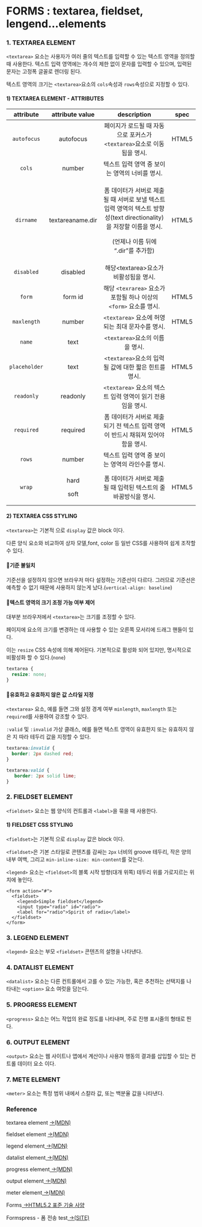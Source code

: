 # FORMS : textarea, fieldset, lengend...elements

### 1. TEXTAREA ELEMENT

`<textarea>` 요소는 사용자가 여러 줄의 텍스트를 입력할 수 있는 텍스트 영역을 정의할 때 사용한다. 텍스트 입력 영역에는 개수의 제한 없이 문자를 입력할 수 있으며, 입력된 문자는 고정폭 글꼴로 렌더링 된다.

텍스트 영역의 크기는 `<textarea>`요소의 `cols`속성과 `rows`속성으로 지정할 수 있다.

#### 1\) TEXTAREA  ELEMENT - ATTRIBUTES

<table>
  <thead>
    <tr>
      <th style="text-align:center">attribute</th>
      <th style="text-align:center">attribute value</th>
      <th style="text-align:center">description</th>
      <th style="text-align:center">spec</th>
    </tr>
  </thead>
  <tbody>
    <tr>
      <td style="text-align:center"><code>autofocus</code>
      </td>
      <td style="text-align:center">autofocus</td>
      <td style="text-align:center">&#xD398;&#xC774;&#xC9C0;&#xAC00; &#xB85C;&#xB4DC;&#xB420; &#xB54C; &#xC790;&#xB3D9;&#xC73C;&#xB85C;
        &#xD3EC;&#xCEE4;&#xC2A4;&#xAC00;<code>&lt;textarea&gt;</code>&#xC694;&#xC18C;&#xB85C;
        &#xC774;&#xB3D9;&#xB428;&#xC744; &#xBA85;&#xC2DC;.</td>
      <td style="text-align:center">HTML5</td>
    </tr>
    <tr>
      <td style="text-align:center"><code>cols</code>
      </td>
      <td style="text-align:center">number</td>
      <td style="text-align:center">&#xD14D;&#xC2A4;&#xD2B8; &#xC785;&#xB825; &#xC601;&#xC5ED; &#xC911; &#xBCF4;&#xC774;&#xB294;
        &#xC601;&#xC5ED;&#xC758; &#xB108;&#xBE44;&#xB97C; &#xBA85;&#xC2DC;.</td>
      <td
      style="text-align:center"></td>
    </tr>
    <tr>
      <td style="text-align:center"><code>dirname</code>
      </td>
      <td style="text-align:center">textareaname.dir</td>
      <td style="text-align:center">
        <p>&#xD3FC; &#xB370;&#xC774;&#xD130;&#xAC00; &#xC11C;&#xBC84;&#xB85C; &#xC81C;&#xCD9C;&#xB420;
          &#xB54C; &#xC11C;&#xBC84;&#xB85C; &#xBCF4;&#xB0BC; &#xD14D;&#xC2A4;&#xD2B8;
          &#xC785;&#xB825; &#xC601;&#xC5ED;&#xC758; &#xD14D;&#xC2A4;&#xD2B8; &#xBC29;&#xD5A5;&#xC131;(text
          directionality)&#xC744; &#xC800;&#xC7A5;&#xD560; &#xC774;&#xB984;&#xC744;
          &#xBA85;&#xC2DC;.</p>
        <p>(&#xC5B8;&#xC81C;&#xB098; &#xC774;&#xB984; &#xB4A4;&#xC5D0; &#x201C;.dir&#x201D;&#xB97C;
          &#xCD94;&#xAC00;&#xD568;)</p>
      </td>
      <td style="text-align:center">HTML5</td>
    </tr>
    <tr>
      <td style="text-align:center"><code>disabled</code>
      </td>
      <td style="text-align:center">disabled</td>
      <td style="text-align:center">&#xD574;&#xB2F9;&lt;textarea&gt;&#xC694;&#xC18C;&#xAC00; &#xBE44;&#xD65C;&#xC131;&#xB428;&#xC744;
        &#xBA85;&#xC2DC;.</td>
      <td style="text-align:center"></td>
    </tr>
    <tr>
      <td style="text-align:center"><code>form</code>
      </td>
      <td style="text-align:center">form id</td>
      <td style="text-align:center">&#xD574;&#xB2F9; <code>&lt;texrarea&gt;</code> &#xC694;&#xC18C;&#xAC00;
        &#xD3EC;&#xD568;&#xB420; &#xD558;&#xB098; &#xC774;&#xC0C1;&#xC758; <code>&lt;form&gt;</code> &#xC694;&#xC18C;&#xB97C;
        &#xBA85;&#xC2DC;.</td>
      <td style="text-align:center">HTML5</td>
    </tr>
    <tr>
      <td style="text-align:center"><code>maxlength</code>
      </td>
      <td style="text-align:center">number</td>
      <td style="text-align:center"><code>&lt;textarea&gt;</code> &#xC694;&#xC18C;&#xC5D0; &#xD5C8;&#xC601;&#xB418;&#xB294;
        &#xCD5C;&#xB300; &#xBB38;&#xC790;&#xC218;&#xB97C; &#xBA85;&#xC2DC;.</td>
      <td
      style="text-align:center">HTML5</td>
    </tr>
    <tr>
      <td style="text-align:center"> <code>name</code>
      </td>
      <td style="text-align:center">text</td>
      <td style="text-align:center"><code>&lt;textarea&gt;</code>&#xC694;&#xC18C;&#xC758; &#xC774;&#xB984;&#xC744;
        &#xBA85;&#xC2DC;.</td>
      <td style="text-align:center"></td>
    </tr>
    <tr>
      <td style="text-align:center"><code>placeholder</code>
      </td>
      <td style="text-align:center">text</td>
      <td style="text-align:center"><code>&lt;textarea&gt;</code>&#xC694;&#xC18C;&#xC758; &#xC785;&#xB825;&#xB420;
        &#xAC12;&#xC5D0; &#xB300;&#xD55C; &#xC9E7;&#xC740; &#xD78C;&#xD2B8;&#xB97C;
        &#xBA85;&#xC2DC;.</td>
      <td style="text-align:center">HTML5</td>
    </tr>
    <tr>
      <td style="text-align:center"><code>readonly</code>
      </td>
      <td style="text-align:center">readonly</td>
      <td style="text-align:center"><code>&lt;textarea&gt;</code> &#xC694;&#xC18C;&#xC758; &#xD14D;&#xC2A4;&#xD2B8;
        &#xC785;&#xB825; &#xC601;&#xC5ED;&#xC774; &#xC77D;&#xAE30; &#xC804;&#xC6A9;&#xC784;&#xC744;
        &#xBA85;&#xC2DC;.</td>
      <td style="text-align:center"></td>
    </tr>
    <tr>
      <td style="text-align:center"><code>required</code>
      </td>
      <td style="text-align:center">required</td>
      <td style="text-align:center">&#xD3FC; &#xB370;&#xC774;&#xD130;&#xAC00; &#xC11C;&#xBC84;&#xB85C; &#xC81C;&#xCD9C;&#xB418;&#xAE30;
        &#xC804; &#xD14D;&#xC2A4;&#xD2B8; &#xC785;&#xB825; &#xC601;&#xC5ED;&#xC774;
        &#xBC18;&#xB4DC;&#xC2DC; &#xCC44;&#xC6CC;&#xC838; &#xC788;&#xC5B4;&#xC57C;
        &#xD568;&#xC744; &#xBA85;&#xC2DC;.</td>
      <td style="text-align:center">HTML5</td>
    </tr>
    <tr>
      <td style="text-align:center"><code>rows</code>
      </td>
      <td style="text-align:center">number</td>
      <td style="text-align:center">&#xD14D;&#xC2A4;&#xD2B8; &#xC785;&#xB825; &#xC601;&#xC5ED; &#xC911; &#xBCF4;&#xC774;&#xB294;
        &#xC601;&#xC5ED;&#xC758; &#xB77C;&#xC778;&#xC218;&#xB97C; &#xBA85;&#xC2DC;.</td>
      <td
      style="text-align:center"></td>
    </tr>
    <tr>
      <td style="text-align:center"><code>wrap</code>
      </td>
      <td style="text-align:center">
        <p>hard</p>
        <p>soft</p>
      </td>
      <td style="text-align:center">&#xD3FC; &#xB370;&#xC774;&#xD130;&#xAC00; &#xC11C;&#xBC84;&#xB85C; &#xC81C;&#xCD9C;&#xB420;
        &#xB54C; &#xC785;&#xB825;&#xB41C; &#xD14D;&#xC2A4;&#xD2B8;&#xC758; &#xC904;
        &#xBC14;&#xAFC8;&#xBC29;&#xC2DD;&#xC744; &#xBA85;&#xC2DC;.</td>
      <td style="text-align:center">HTML5</td>
    </tr>
  </tbody>
</table>

#### 2\) TEXTAREA CSS STYLING

`<textarea>`는 기본적 으로 `display` 값은 block 이다.

다른 양식 요소와 비교하여 상자 모델,font, color 등 일반 CSS를 사용하여 쉽게 조작할 수 있다.

#### 📝**기준 불일치**

기준선을 설정하지 않으면 브라우저 마다 설정하는 기준선이 다르다. 그러므로 기준선은 예측할 수 없기  때문에 사용하지 않는게 났다.\(`vertical-align: baseline`\)

#### 📝**텍스트 영역의 크기 조정 가능 여부 제어**

대부분 브라우저에서 `<textarea>`는 크기를 조정할 수 있다.

페이지에 요소의 크기를 변경하는 데 사용할 수 있는 오른쪽 모서리에 드래그 핸들이 있다.

이는 `resize` CSS 속성에 의해 제어된다. 기본적으로 활성화 되어 있지만, 명시적으로 비활성화 할 수 있다.\(`none`\)

```css
textarea {
  resize: none;
}
```

#### 📝**유효하고 유효하지 않은 값 스타일 지정**

`<textarea>` 요소, 예를 들면 그와 설정 경계 여부 `minlength`, `maxlength` 또는 `required`를 사용하여 강조할 수 있다.

`:valid` 및 `:invalid` 가상 클래스, 예를 들면 텍스트 영역이 유효한지 또는 유효하지 않은 지 따라 테두리 값을 지정할 수 있다.

```css
textarea:invalid {
  border: 2px dashed red;
}

textarea:valid {
   border: 2px solid lime;
}
```

### 2. FIELDSET ELEMENT

`<fieldset>` 요소는 웹 양식의 컨트롤과 `<label>`을 묶을 때 사용한다.

#### 1\) FIELDSET CSS STYLING

`<fieldset>`는 기본적 으로 `display` 값은 block 이다.

`<fieldset>`은 기본 스타일로 콘텐츠를 감싸는 `2px` 너비의 groove 테두리, 작은 양의 내부 여백, 그리고 `min-inline-size: min-content`를 갖는다.

`<legend>` 요소는 `<fieldset>`의 블록 시작 방향\(대개 위쪽\) 테두리 위를 가로지르는 위치에 놓인다.

```markup
<form action="#">
  <fieldset>
    <legend>Simple fieldset</legend>
    <input type="radio" id="radio">
    <label for="radio">Spirit of radio</label>
  </fieldset>
</form>
```

### 3. LEGEND ELEMENT

`<legend>` 요소는 부모 `<fieldset>` 콘텐츠의 설명을 나타낸다.

### 4. DATALIST ELEMENT

`<datalist>` 요소는 다른 컨트롤에서 고를 수 있는 가능한, 혹은 추천하는 선택지를 나타내는 `<option>` 요소 여럿을 담는다.

### 5. PROGRESS ELEMENT

`<progress>` 요소는 어느 작업의 완료 정도를 나타내며, 주로 진행 표시줄의 형태로 띈다.

### 6. OUTPUT ELEMENT

`<output>` 요소는 웹 사이트나 앱에서 계산이나 사용자 행동의 결과를 삽입할 수 있는 컨트롤 데이터 요소 이다.

### 7. METE ELEMENT

`<meter>` 요소는 특정 범위 내에서 스칼라 값, 또는 백분율 값을 나타낸다.

### Reference 

textarea element [→\(MDN\)](https://developer.mozilla.org/ko/docs/Web/HTML/Element/textarea)

fieldset element [→\(MDN\)](https://developer.mozilla.org/ko/docs/Web/HTML/Element/fieldset)

legend element[ →\(MDN\)](https://developer.mozilla.org/ko/docs/Web/HTML/Element/legend)

datalist element[ →\(MDN\)](https://developer.mozilla.org/ko/docs/Web/HTML/Element/datalist)

progress element[ →\(MDN\)](https://developer.mozilla.org/ko/docs/Web/HTML/Element/progress)

output element[ →\(MDN\)](https://developer.mozilla.org/ko/docs/Web/HTML/Element/output)

meter element[ →\(MDN\)](https://developer.mozilla.org/ko/docs/Web/HTML/Element/meter)

Forms[ →HTML5.2 표준 기술 사양](https://html.spec.whatwg.org/multipage/forms.html#sec-forms)

Formspress - 폼 전송 test[ →\(SITE\)﻿](https://formspree.io/)

